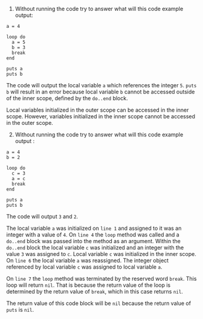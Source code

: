 1. Without running the code try to answer what will this code example output:
```
a = 4

loop do
  a = 5
  b = 3
  break
end

puts a
puts b
```
The code will output the local variable `a` which references the integer `5`. `puts b` will result in an error because local variable `b` cannot be accessed outside of the inner scope, defined by the `do..end` block.

Local variables initialized in the outer scope can be accessed in the inner scope. However, variables initialized in the inner scope cannot be accessed in the outer scope.

2. Without running the code try to answer what will this code example output :
```
a = 4
b = 2

loop do
  c = 3
  a = c
  break
end

puts a
puts b
```
The code will output `3` and `2`. 

The local variable `a` was initialized on `line 1` and assigned to it was an integer with a value of `4`. On `line 4` the `loop` method was called and a `do..end` block was passed into the method as an argument. Within the `do..end` block the local variable `c` was initialized and an integer with the value `3` was assigned to `c`. Local variable `c` was initialized in the inner scope. On `line 6` the local variable `a` was reassigned. The integer object referenced by local variable `c` was assigned to local variable `a`. 

On `line 7` the `loop` method was terminated by the reserved word `break`. This loop will return `nil`. That is because the return value of the loop is determined by the return value of `break`, which in this case returns `nil`.

The return value of this code block will be `nil` because the return value of `puts` is `nil`. 
